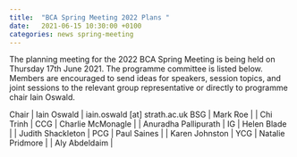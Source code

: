 ```yaml
---
title:  "BCA Spring Meeting 2022 Plans "
date:   2021-06-15 10:30:00 +0100
categories: news spring-meeting
---
```


The planning meeting for the 2022 BCA Spring Meeting is being held on Thursday 17th June 2021. The programme committee is listed below. Members are encouraged to send ideas for speakers, session topics, and joint sessions to the relevant group representative or directly to programme chair Iain Oswald.

Chair |	Iain Oswald | iain.oswald [at] strath.ac.uk
BSG	 | Mark	Roe	|
    |	Chi	Trinh |	
CCG |	Charlie	 McMonagle	| 
   |	Anuradha	Pallipurath	| 
IG |	Helen	Blade	| 
   | Judith	Shackleton	|
PCG |	Paul	Saines	|
   | 	Karen	Johnston |
YCG	| Natalie	Pridmore	|
	 | Aly	Abdeldaim |



